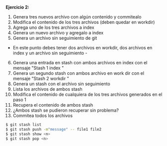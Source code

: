 **Ejercicio 2:** 
1. Genera tres nuevos archivo con algún contenido y commitealo
2. Modifica el contenido de los tres archivos (deben quedar en workdir)
3. Agrega uno de los tres archivos a index
4. Genera un nuevo archivo y agregalo a index
5. Genera un archivo sin seguimiento de git
- En este punto debes tener dos archivos en workdir, dos archivos en index y un archivo sin seguimiento -
6. Genera una entrada en stash con ambos archivos en index con el mensaje "Stash 1 index <archivo1 archivo2>"
7. Genera un segundo stash con ambos archivo en work dir con el mensaje "Stash 2 workdir <archivo3 archivo4>"
8. Genera un stash con el archivo sin seguimiento
9. Lista los archivos de ambos stash
10. Modifica el contenido de cualquiera de los tres archivos generados en el paso 1
11. Recupera el contenido de ambos stash
12. ¿Ambos stash se pudieron recuperar sin problema?
13. Commitea todos los archivos

```bash
$ git stash list
$ git stash push -m"message" -- file1 file2 
$ git stash show <n>
$ git stash pop <n>
```
